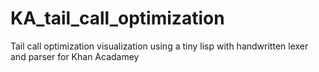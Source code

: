 # KA_tail_call_optimization
Tail call optimization visualization using a tiny lisp with handwritten lexer and parser for Khan Acadamey
